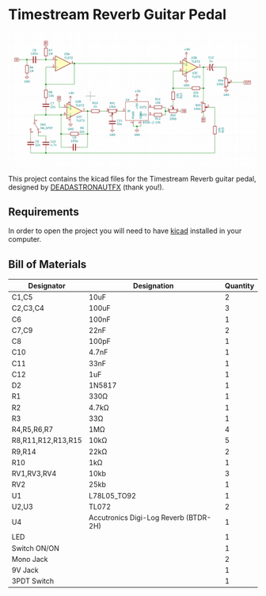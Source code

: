 # Timestream Reverb Guitar Pedal

![Timestream Reverb Schematic](/assets/schematic.png)

This project contains the kicad files for the Timestream Reverb guitar pedal, designed by
[DEADASTRONAUTFX](https://deadastronaut.wixsite.com/effects/timestreamreverb) (thank you!).

## Requirements

In order to open the project you will need to have [kicad](https://www.kicad.org/) installed
in your computer.

## Bill of Materials

| Designator         | Designation                           | Quantity |
| ------------------ | ------------------------------------- | -------- |
| C1,C5              | 10uF                                  | 2        |
| C2,C3,C4           | 100uF                                 | 3        |
| C6                 | 100nF                                 | 1        |
| C7,C9              | 22nF                                  | 2        |
| C8                 | 100pF                                 | 1        |
| C10                | 4.7nF                                 | 1        |
| C11                | 33nF                                  | 1        |
| C12                | 1uF                                   | 1        |
| D2                 | 1N5817                                | 1        |
| R1                 | 330Ω                                  | 1        |
| R2                 | 4.7kΩ                                 | 1        |
| R3                 | 33Ω                                   | 1        |
| R4,R5,R6,R7        | 1MΩ                                   | 4        |
| R8,R11,R12,R13,R15 | 10kΩ                                  | 5        |
| R9,R14             | 22kΩ                                  | 2        |
| R10                | 1kΩ                                   | 1        |
| RV1,RV3,RV4        | 10kb                                  | 3        |
| RV2                | 25kb                                  | 1        |
| U1                 | L78L05_TO92                           | 1        |
| U2,U3              | TL072                                 | 2        |
| U4                 | Accutronics Digi-Log Reverb (BTDR-2H) | 1        |
| LED                |                                       | 1        |
| Switch ON/ON       |                                       | 1        |
| Mono Jack          |                                       | 2        |
| 9V Jack            |                                       | 1        |
| 3PDT Switch        |                                       | 1        |
